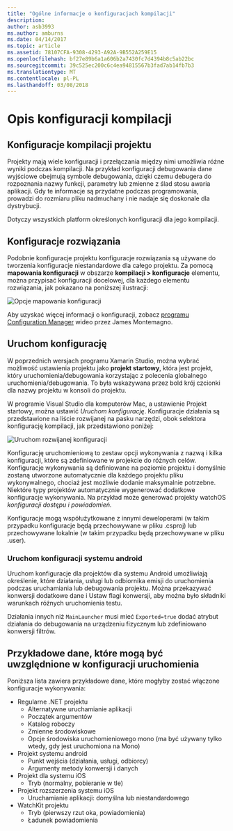 ```yaml
---
title: "Ogólne informacje o konfiguracjach kompilacji"
description: 
author: asb3993
ms.author: amburns
ms.date: 04/14/2017
ms.topic: article
ms.assetid: 78107CFA-9308-4293-A92A-9B552A259E15
ms.openlocfilehash: bf27e89b6a1a606b2a7430fc7d4394b8c5ab22bc
ms.sourcegitcommit: 39c525ec200c6c4ea94815567b3fad7ab14fb7b3
ms.translationtype: MT
ms.contentlocale: pl-PL
ms.lasthandoff: 03/08/2018
---
```

# <a name="understanding-build-configurations"></a>Opis konfiguracji kompilacji

## <a name="project-build-configurations"></a>Konfiguracje kompilacji projektu 

Projekty mają wiele konfiguracji i przełączania między nimi umożliwia różne wyniki podczas kompilacji. Na przykład konfiguracji debugowania dane wyjściowe obejmują symbole debugowania, dzięki czemu debugera do rozpoznania nazwy funkcji, parametry lub zmienne z ślad stosu awaria aplikacji. Gdy te informacje są przydatne podczas programowania, prowadzi do rozmiaru pliku nadmuchany i nie nadaje się doskonale dla dystrybucji.

Dotyczy wszystkich platform określonych konfiguracji dla jego kompilacji. 

## <a name="solution-configurations"></a>Konfiguracje rozwiązania

Podobnie konfiguracje projektu konfiguracje rozwiązania są używane do tworzenia konfiguracje niestandardowe dla całego projektu. Za pomocą **mapowania konfiguracji** w obszarze **kompilacji > konfiguracje** elementu, można przypisać konfiguracji docelowej, dla każdego elementu rozwiązania, jak pokazano na poniższej ilustracji:


 ![Opcje mapowania konfiguracji](media/projects-and-solutions-image3.png)

Aby uzyskać więcej informacji o konfiguracji, zobacz [programu Configuration Manager](https://www.youtube.com/watch?v=tjSdkqYh5Vg) wideo przez James Montemagno.

## <a name="run-configuration"></a>Uruchom konfigurację

W poprzednich wersjach programu Xamarin Studio, można wybrać możliwość ustawienia projektu jako **projekt startowy**, która jest projekt, który uruchomienia/debugowania korzystając z polecenia globalnego uruchomienia/debugowania. To była wskazywana przez bold krój czcionki dla nazwy projektu w konsoli do projektu.

W programie Visual Studio dla komputerów Mac, a ustawienie Projekt startowy, można ustawić _Uruchom konfigurację_. Konfiguracje działania są przedstawione na liście rozwijanej na pasku narzędzi, obok selektora konfigurację kompilacji, jak przedstawiono poniżej:

 ![Uruchom rozwijanej konfiguracji](media/projects-and-solutions-image8.png)

Konfigurację uruchomieniową to zestaw opcji wykonywania z nazwą i kilka konfiguracji, które są zdefiniowane w projekcie do różnych celów. Konfiguracje wykonywania są definiowane na poziomie projektu i domyślnie zostaną utworzone automatycznie dla każdego projektu pliku wykonywalnego, chociaż jest możliwie dodanie maksymalnie potrzebne. Niektóre typy projektów automatycznie wygenerować dodatkowe konfiguracje wykonywania. Na przykład może generować projekty watchOS _konfiguracji dostępu i powiadomień._ 
 
Konfiguracje mogą współużytkowane z innymi deweloperami (w takim przypadku konfiguracje będą przechowywane w pliku .csproj) lub przechowywane lokalnie (w takim przypadku będą przechowywane w pliku .user).

### <a name="android-run-configurations"></a>Uruchom konfiguracji systemu android
 
Uruchom konfiguracje dla projektów dla systemu Android umożliwiają określenie, które działania, usługi lub odbiornika emisji do uruchomienia podczas uruchamiania lub debugowania projektu. Można przekazywać konwersji dodatkowe dane i Ustaw flagi konwersji, aby można było składniki warunkach różnych uruchomienia testu.

Działania innych niż `MainLauncher` musi mieć `Exported=true` dodać atrybut działania do debugowania na urządzeniu fizycznym lub zdefiniowano konwersji filtrów.

## <a name="examples-of-data-that-might-be-included-in-run-configurations"></a>Przykładowe dane, które mogą być uwzględnione w konfiguracji uruchomienia

Poniższa lista zawiera przykładowe dane, które mogłyby zostać włączone konfiguracje wykonywania:

* Regularne .NET projektu
    * Alternatywne uruchamianie aplikacji
    * Początek argumentów
    * Katalog roboczy
    * Zmienne środowiskowe
    * Opcje środowiska uruchomieniowego mono (ma być używany tylko wtedy, gdy jest uruchomiona na Mono)
* Projekt systemu android
    * Punkt wejścia (działania, usługi, odbiorcy)
    * Argumenty metody konwersji i danych
* Projekt dla systemu iOS
    * Tryb (normalny, pobieranie w tle)
* Projekt rozszerzenia systemu iOS
    * Uruchamianie aplikacji: domyślna lub niestandardowego
* WatchKit projektu
    * Tryb (pierwszy rzut oka, powiadomienia)
    * Ładunek powiadomienia
